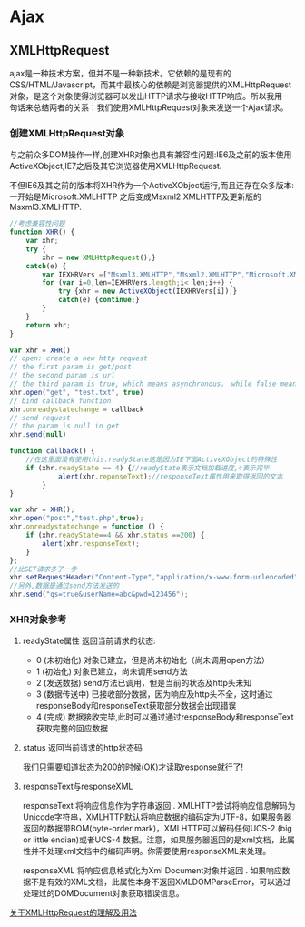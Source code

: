 # Ajax

## XMLHttpRequest
ajax是一种技术方案，但并不是一种新技术。它依赖的是现有的CSS/HTML/Javascript，而其中最核心的依赖是浏览器提供的XMLHttpRequest对象，是这个对象使得浏览器可以发出HTTP请求与接收HTTP响应。所以我用一句话来总结两者的关系：我们使用XMLHttpRequest对象来发送一个Ajax请求。

### 创建XMLHttpRequest对象

与之前众多DOM操作一样,创建XHR对象也具有兼容性问题:IE6及之前的版本使用ActiveXObject,IE7之后及其它浏览器使用XMLHttpRequest.

不但IE6及其之前的版本将XHR作为一个ActiveXObject运行,而且还存在众多版本:一开始是Microsoft.XMLHTTP 之后变成Msxml2.XMLHTTP及更新版的Msxml3.XMLHTTP.

```js
//考虑兼容性问题
function XHR() {
	var xhr;
	try {
		xhr = new XMLHttpRequest();}
	catch(e) {
		var IEXHRVers =["Msxml3.XMLHTTP","Msxml2.XMLHTTP","Microsoft.XMLHTTP"];
		for (var i=0,len=IEXHRVers.length;i< len;i++) {
			try {xhr = new ActiveXObject(IEXHRVers[i]);}
			catch(e) {continue;}
		}
	}
	return xhr;
}

var xhr = XHR()
// open: create a new http request
// the first param is get/post
// the second param is url
// the third param is true, which means asynchronous， while false means synchronous
xhr.open("get", "test.txt", true)
// bind callback function
xhr.onreadystatechange = callback
// send request
// the param is null in get
xhr.send(null)

function callback() {
	//在这里面没有使用this.readyState这是因为IE下面ActiveXObject的特殊性
	if (xhr.readyState == 4) {//readyState表示文档加载进度,4表示完毕
			alert(xhr.reponseText);//responseText属性用来取得返回的文本
		}
}
```

```js
var xhr = XHR();
xhr.open("post","test.php",true);
xhr.onreadystatechange = function () {
	if (xhr.readyState==4 && xhr.status ==200) {
		alert(xhr.responseText);
	}
};
//比GET请求多了一步
xhr.setRequestHeader("Content-Type","application/x-www-form-urlencoded");
//另外,数据是通过send方法发送的
xhr.send("qs=true&userName=abc&pwd=123456");
```

### XHR对象参考

1. readyState属性 返回当前请求的状态:

	- 0 (未初始化) 对象已建立，但是尚未初始化（尚未调用open方法）
	- 1 (初始化) 对象已建立，尚未调用send方法
	- 2 (发送数据) send方法已调用，但是当前的状态及http头未知
	- 3 (数据传送中) 已接收部分数据，因为响应及http头不全，这时通过responseBody和responseText获取部分数据会出现错误
	- 4 (完成) 数据接收完毕,此时可以通过通过responseBody和responseText获取完整的回应数据

2. status 返回当前请求的http状态码

	我们只需要知道状态为200的时候(OK)才读取response就行了!

3. responseText与responseXML

	responseText 将响应信息作为字符串返回 . XMLHTTP尝试将响应信息解码为Unicode字符串，XMLHTTP默认将响应数据的编码定为UTF-8，如果服务器返回的数据带BOM(byte-order mark)，XMLHTTP可以解码任何UCS-2 (big or little endian)或者UCS-4 数据。注意，如果服务器返回的是xml文档，此属性并不处理xml文档中的编码声明。你需要使用responseXML来处理。
	
	responseXML 将响应信息格式化为Xml Document对象并返回 . 如果响应数据不是有效的XML文档，此属性本身不返回XMLDOMParseError，可以通过处理过的DOMDocument对象获取错误信息。


[关于XMLHttpRequest的理解及用法](https://segmentfault.com/a/1190000004322487)